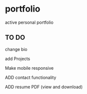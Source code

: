 # portfolio
active personal portfolio


## TO DO

change bio

add Projects

Make mobile responsive

ADD contact functionality

ADD resume PDF (view and download)


